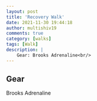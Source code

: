 ```yaml
---
layout: post
title: 'Recovery Walk'
date: 2021-11-30 19:44:18
author: multishiv19
comments: true
category: [walks]
tags: [Walk]
description: |
    Gear: Brooks Adrenaline<br/>
---
```


## Gear
Brooks Adrenaline



<div width='100%' class='strava-embed-placeholder' data-embed-type='activity' data-embed-id='6324405043'></div>
<script src='https://strava-embeds.com/embed.js'></script>
